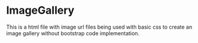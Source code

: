 # ImageGallery

This is a html file with image url files being used with basic css to create an image gallery without bootstrap code implementation.
